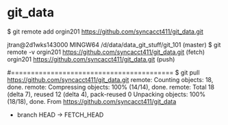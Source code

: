 # git_data


$ git remote add orgin201 https://github.com/syncacct411/git_data.git

jtran@2d1wks143000 MINGW64 /d/data/data_git_stuff/git_101 (master)
$ git remote -v
orgin201        https://github.com/syncacct411/git_data.git (fetch)
orgin201        https://github.com/syncacct411/git_data.git (push)

#=========================================
$ git pull https://github.com/syncacct411/git_data.git
remote: Counting objects: 18, done.
remote: Compressing objects: 100% (14/14), done.
remote: Total 18 (delta 7), reused 12 (delta 4), pack-reused 0
Unpacking objects: 100% (18/18), done.
From https://github.com/syncacct411/git_data
 * branch            HEAD       -> FETCH_HEAD





